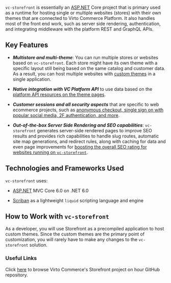 ﻿`vc-storefront` is essentially an [ASP.NET](http://asp.net) Core project that is primary used as a runtime for hosting single or multiple websites (stores) with their own themes that are connected to Virto Commerce Platform. It also handles most of the front end work, such as server side rendering, authentication, and integrating middleware with the platform REST and GraphQL APIs.

## Key Features

- ***Multistore and multi-theme***: You can run multiple stores or websites based on `vc-storefront`. Each store might have its own theme with a specific layout still being based on the same catalog and customer data. As a result, you can host multiple websites with [custom themes](../../under-construction/under-construction.md)<!---link to themes--> in a single application.
    
- ***Native integration with VC Platform API*** to use data based on the [platform API resources on the theme pages](../../under-construction/under-construction.md)<!---Link to WorkContext and dynamic data sources-->.
    
- ***Customer sessions and all security aspects*** that are specific to web ecommerce projects, such as [anonymous checkout, single sign on with popular social media, 2F authentication, and more](../../under-construction/under-construction.md)<!---link to Security aspects-->.
    
- ***Out-of-the-box Server Side Rendering and SEO capabilities***: `vc-storefront` generates server-side rendered pages to improve SEO results and provides rich capabilities to handle slug routes, automatic site map generations, and redirect rules, along with caching for data and even page improvements for [boosting the overall SEO rating for websites running on `vc-storefront`](../../under-construction/under-construction.md)<!---link to SEO details-->.
    

## Technologies and Frameworks Used
`vc-storefront` uses:

-  [ASP.NET](http://asp.net/) MVC Core 6.0 on .NET 6.0
    
- [Scriban](https://github.com/scriban/scriban) as a lightweight `liquid` scripting language and engine
    

## How to Work with `vc-storefront`

As a developer, you will use Storefront as a precompiled application to host custom themes. Since the custom themes are the primary point of customization, you will rarely have to make any changes to the `vc-storefront` solution.

### Useful Links
Click [here](https://github.com/VirtoCommerce/vc-storefront) to browse Virto Commerce's Storefront project on hour GitHub repository.
